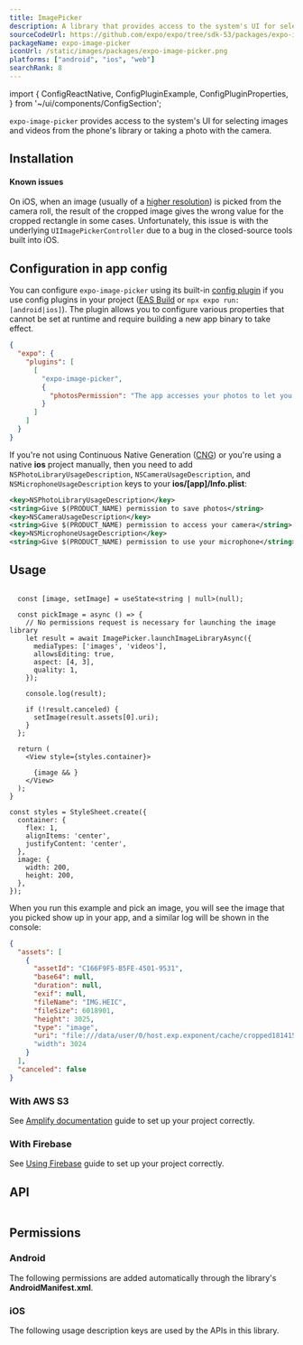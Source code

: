 ```yaml
---
title: ImagePicker
description: A library that provides access to the system's UI for selecting images and videos from the phone's library or taking a photo with the camera.
sourceCodeUrl: https://github.com/expo/expo/tree/sdk-53/packages/expo-image-picker
packageName: expo-image-picker
iconUrl: /static/images/packages/expo-image-picker.png
platforms: ["android", "ios", "web"]
searchRank: 8
---
```


import {
  ConfigReactNative,
  ConfigPluginExample,
  ConfigPluginProperties,
} from '~/ui/components/ConfigSection';

`expo-image-picker` provides access to the system's UI for selecting images and videos from the phone's library or taking a photo with the camera.

## Installation

#### Known issues&ensp;

On iOS, when an image (usually of a [higher resolution](http://www.openradar.me/49866214)) is picked from the camera roll, the result of the cropped image gives the wrong value for the cropped rectangle in some cases. Unfortunately, this issue is with the underlying `UIImagePickerController` due to a bug in the closed-source tools built into iOS.

## Configuration in app config

You can configure `expo-image-picker` using its built-in [config plugin](/config-plugins/introduction/) if you use config plugins in your project ([EAS Build](/build/introduction) or `npx expo run:[android|ios]`). The plugin allows you to configure various properties that cannot be set at runtime and require building a new app binary to take effect.

```json app.json
{
  "expo": {
    "plugins": [
      [
        "expo-image-picker",
        {
          "photosPermission": "The app accesses your photos to let you share them with your friends."
        }
      ]
    ]
  }
}
```

If you're not using Continuous Native Generation ([CNG](/workflow/continuous-native-generation/)) or you're using a native **ios** project manually, then you need to add `NSPhotoLibraryUsageDescription`, `NSCameraUsageDescription`, and `NSMicrophoneUsageDescription` keys to your **ios/[app]/Info.plist**:

```xml Info.plist
<key>NSPhotoLibraryUsageDescription</key>
<string>Give $(PRODUCT_NAME) permission to save photos</string>
<key>NSCameraUsageDescription</key>
<string>Give $(PRODUCT_NAME) permission to access your camera</string>
<key>NSMicrophoneUsageDescription</key>
<string>Give $(PRODUCT_NAME) permission to use your microphone</string>
```

## Usage

```tsx

  const [image, setImage] = useState<string | null>(null);

  const pickImage = async () => {
    // No permissions request is necessary for launching the image library
    let result = await ImagePicker.launchImageLibraryAsync({
      mediaTypes: ['images', 'videos'],
      allowsEditing: true,
      aspect: [4, 3],
      quality: 1,
    });

    console.log(result);

    if (!result.canceled) {
      setImage(result.assets[0].uri);
    }
  };

  return (
    <View style={styles.container}>
      
      {image && }
    </View>
  );
}

const styles = StyleSheet.create({
  container: {
    flex: 1,
    alignItems: 'center',
    justifyContent: 'center',
  },
  image: {
    width: 200,
    height: 200,
  },
});
```

When you run this example and pick an image, you will see the image that you picked show up in your app, and a similar log will be shown in the console:

```json collapseHeight=425
{
  "assets": [
    {
      "assetId": "C166F9F5-B5FE-4501-9531",
      "base64": null,
      "duration": null,
      "exif": null,
      "fileName": "IMG.HEIC",
      "fileSize": 6018901,
      "height": 3025,
      "type": "image",
      "uri": "file:///data/user/0/host.exp.exponent/cache/cropped1814158652.jpg"
      "width": 3024
    }
  ],
  "canceled": false
}
```

### With AWS S3

See [Amplify documentation](https://docs.amplify.aws/) guide to set up your project correctly.

### With Firebase

See [Using Firebase](/guides/using-firebase/) guide to set up your project correctly.

## API

```js

```

## Permissions

### Android

The following permissions are added automatically through the library's **AndroidManifest.xml**.

### iOS

The following usage description keys are used by the APIs in this library.